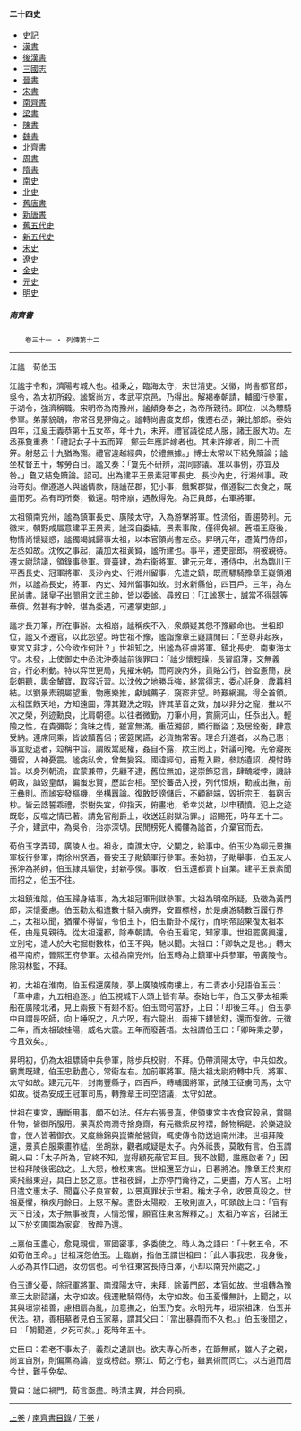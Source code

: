  



#### 二十四史

*   [史記](../a01/a01.md)
*   [漢書](../a02/a02.md)
*   [後漢書](../a03/a03.md)
*   [三國志](../a04/a04.md)
*   [晉書](../a05/a05.md)
*   [宋書](../a06/a06.md)
*   [南齊書](../a07/a07.md)
*   [梁書](../a08/a08.md)
*   [陳書](../a09/a09.md)
*   [魏書](../a10/a10.md)
*   [北齊書](../a11/a11.md)
*   [周書](../a12/a12.md)
*   [隋書](../a13/a13.md)
*   [南史](../a14/a14.md)
*   [北史](../a15/a15.md)
*   [舊唐書](../a16/a16.md)
*   [新唐書](../a17/a17.md)
*   [舊五代史](../a18/a18.md)
*   [新五代史](../a19/a19.md)
*   [宋史](../a20/a20.md)
*   [遼史](../a21/a21.md)
*   [金史](../a22/a22.md)
*   [元史](../a23/a23.md)
*   [明史](../a24/a24.md)


##### 南齊書
　　`卷三十一 ‧ 列傳第十二`    

* * *

江謐　荀伯玉    

江謐字令和，濟陽考城人也。祖秉之，臨海太守，宋世清吏。父徽，尚書都官郎，吳令，為太初所殺。謐繫尚方，孝武平京邑，乃得出。解褐奉朝請，輔國行參軍，于湖令，強濟稱職。宋明帝為南豫州，謐傾身奉之，為帝所親待。即位，以為驃騎參軍。弟蒙貌醜，帝常召見狎侮之。謐轉尚書度支郎，俄遷右丞，兼比部郎。泰始四年，江夏王義恭第十五女卒，年十九，未笄。禮官議從成人服，諸王服大功。左丞孫敻重奏：「禮記女子十五而笄，鄭云年應許嫁者也。其未許嫁者，則二十而笄。射慈云十九猶為殤。禮官違越經典，於禮無據。」博士太常以下結免贖論；謐坐杖督五十，奪勞百日。謐又奏：「敻先不研辨，混同謬議。准以事例，亦宜及咎。」敻又結免贖論。詔可。出為建平王景素冠軍長史、長沙內史，行湘州事。政治苛刻。僧遵道人與謐情款，隨謐莅郡，犯小事，餓繫郡獄，僧遵裂三衣食之，既盡而死。為有司所奏，徵還。明帝崩，遇赦得免。為正員郎，右軍將軍。

太祖領南兖州，謐為鎮軍長史、廣陵太守，入為游擊將軍。性流俗，善趨勢利。元徽末，朝野咸屬意建平王景素，謐深自委結，景素事敗，僅得免禍。蒼梧王廢後，物情尚懷疑惑，謐獨竭誠歸事太祖，以本官領尚書左丞。昇明元年，遷黃門侍郎，左丞如故。沈攸之事起，議加太祖黃鉞，謐所建也。事平，遷吏部郎，稍被親待。遷太尉諮議，領錄事參軍。齊臺建，為右衞將軍。建元元年，遷侍中，出為臨川王平西長史、冠軍將軍、長沙內史、行湘州留事，先遣之鎮，既而驃騎豫章王嶷領湘州，以謐為長史，將軍、內史、知州留事如故。封永新縣伯，四百戶。三年，為左民尚書。諸皇子出閤用文武主帥，皆以委謐。尋敕曰：「江謐寒士，誠當不得競等華儕。然甚有才幹，堪為委遇，可遷掌吏部。」

謐才長刀筆，所在事辦。太祖崩，謐稱疾不入，衆頗疑其怨不豫顧命也。世祖即位，謐又不遷官，以此怨望。時世祖不豫，謐詣豫章王嶷請閒曰：「至尊非起疾，東宮又非才，公今欲作何計？」世祖知之，出謐為征虜將軍、鎮北長史、南東海太守。未發，上使御史中丞沈沖奏謐前後罪曰：「謐少懷輕躁，長習諂薄，交無義合，行必利動。特以弈世更局，見擢宋朝，而阿諛內外，貨賂公行，咎盈憲簡，戾彰朝聽，輿金輦寶，取容近習。以沈攸之地勝兵強，終當得志，委心託身，歲暮相結。以劉景素親屬望重，物應樂推，獻誠薦子，窺窬非望。時艱網漏，得全首領。太祖匡飭天地，方知遠圖，薄其艱洗之瑕，許其革音之效，加以非分之寵，推以不次之榮，列迹勳良，比肩朝德。以往者微勤，刀筆小用，賞廁河山，任忝出入。輕險之性，在貴彌彰；貪昧之情，雖富無滿。重莅湘部，顯行斷盜；及居銓衡，肆意受納。連席同乘，皆詖黷舊侶；密筵閑讌，必貨賄常客。理合升進者，以為己惠；事宜貶退者，竝稱中旨。謂販鬻威權，姦自不露，欺主罔上，奸議可掩。先帝寢疾彌留，人神憂震。謐病私舍，曾無變容。國諱經旬，甫蹔入殿，參訪遺詔，覘忖時旨。以身列朝流，宜蒙兼帶，先顧不逮，舊位無加，遂崇飾惡言，肆醜縱悖，譏誹朝政，訕毀皇猷，徧蚩忠賢，歷詆台相。至於蕃岳入授，列代恒規，勳戚出撫，前王彝則。而謐妄發樞機，坐構囂論。復敢貶謗儲后，不顧辭端，毀折宗王，每窮舌杪。皆云誥誓乖禮，崇樹失宜，仰指天，俯畫地，希幸災故，以申積憤。犯上之迹既彰，反噬之情已著。請免官削爵土，收送廷尉獄治罪。」詔賜死，時年五十二。子介，建武中，為吳令，治亦深切。民閒榜死人髑髏為謐首，介棄官而去。

荀伯玉字弄璋，廣陵人也。祖永，南譙太守，父闡之，給事中。伯玉少為柳元景撫軍板行參軍，南徐州祭酒，晉安王子勛鎮軍行參軍。泰始初，子勛舉事，伯玉友人孫沖為將帥，伯玉隷其驅使，封新亭侯。事敗，伯玉還都賣卜自業。建平王景素聞而招之，伯玉不往。

太祖鎮淮陰，伯玉歸身結事，為太祖冠軍刑獄參軍。太祖為明帝所疑，及徵為黃門郎，深懷憂慮。伯玉勸太祖遣數十騎入虜界，安置標榜，於是虜游騎數百履行界上，太祖以聞，猶懼不得留，令伯玉卜，伯玉斷卦不成行，而明帝詔果復太祖本任，由是見親待。從太祖還都，除奉朝請。令伯玉看宅，知家事。世祖罷廣興還，立別宅，遣人於大宅掘樹數株，伯玉不與，馳以聞。太祖曰：「卿執之是也。」轉太祖平南府，晉熙王府參軍。太祖為南兖州，伯玉轉為上鎮軍中兵參軍，帶廣陵令。除羽林監，不拜。

初，太祖在淮南，伯玉假還廣陵，夢上廣陵城南樓上，有二青衣小兒語伯玉云：「草中肅，九五相追逐。」伯玉視城下人頭上皆有草。泰始七年，伯玉又夢太祖乘船在廣陵北渚，見上兩掖下有翅不舒。伯玉問何當舒，上曰：「却後三年。」伯玉夢中自謂是呪師，向上唾呪之，凡六呪，有六龍出，兩掖下翅皆舒，還而復斂。元徽二年，而太祖破桂陽，威名大震。五年而廢蒼梧。太祖謂伯玉曰：「卿時乘之夢，今且效矣。」

昇明初，仍為太祖驃騎中兵參軍，除步兵校尉，不拜。仍帶濟陽太守，中兵如故。霸業既建，伯玉忠勤盡心，常衞左右。加前軍將軍。隨太祖太尉府轉中兵，將軍、太守如故。建元元年，封南豐縣子，四百戶。轉輔國將軍，武陵王征虜司馬，太守如故。徙為安成王冠軍司馬，轉豫章王司空諮議，太守如故。

世祖在東宮，專斷用事，頗不如法。任左右張景真，使領東宮主衣食官穀帛，賞賜什物，皆御所服用。景真於南澗寺捨身齋，有元徽紫皮袴褶，餘物稱是。於樂遊設會，伎人皆著御衣。又度絲錦與崑崙舶營貨，輒使傳令防送過南州津。世祖拜陵還，景真白服乘畫舴艋，坐胡牀，觀者咸疑是太子。內外祗畏，莫敢有言。伯玉謂親人曰：「太子所為，官終不知，豈得顧死蔽官耳目。我不啟聞，誰應啟者？」因世祖拜陵後密啟之。上大怒，檢校東宮。世祖還至方山，日暮將泊。豫章王於東府乘飛䴏東迎，具白上怒之意。世祖夜歸，上亦停門籥待之，二更盡，方入宮。上明日遣文惠太子、聞喜公子良宣敕，以景真罪狀示世祖。稱太子令，收景真殺之。世祖憂懼，稱疾月餘日。上怒不解。晝卧太陽殿，王敬則直入，叩頭啟上曰：「官有天下日淺，太子無事被責，人情恐懼，願官往東宮解釋之。」太祖乃幸宮，召諸王以下於玄圃園為家宴，致醉乃還。

上嘉伯玉盡心，愈見親信，軍國密事，多委使之。時人為之語曰：「十敕五令，不如荀伯玉命。」世祖深怨伯玉。上臨崩，指伯玉謂世祖曰：「此人事我忠，我身後，人必為其作口過，汝勿信也。可令往東宮長侍白澤，小却以南兖州處之。」

伯玉遭父憂，除冠軍將軍、南濮陽太守，未拜，除黃門郎，本官如故。世祖轉為豫章王太尉諮議，太守如故。俄遷散騎常侍，太守如故。伯玉憂懼無計，上聞之，以其與垣崇祖善，慮相扇為亂，加意撫之，伯玉乃安。永明元年，垣崇祖誅，伯玉并伏法。初，善相墓者見伯玉家墓，謂其父曰：「當出暴貴而不久也。」伯玉後聞之，曰：「朝聞道，夕死可矣。」死時年五十。

史臣曰：君老不事太子，義烈之遺訓也。欲夫專心所奉，在節無貳，雖人子之親，尚宜自別，則偏黨為論，豈或榜啟。察江、荀之行也，雖異術而同亡。以古道而居今世，難乎免矣。

贊曰：謐口禍門，荀言亟盡。時清主異，并合同殞。

* * *

[上卷](030.md) / [南齊書目錄](a07.md) / [下卷](032.md) /			  

    
